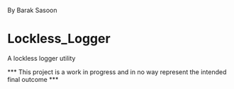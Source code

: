 By Barak Sasoon

# Lockless_Logger
A lockless logger utility

*** This project is a work in progress and in no way represent the intended final outcome ***
